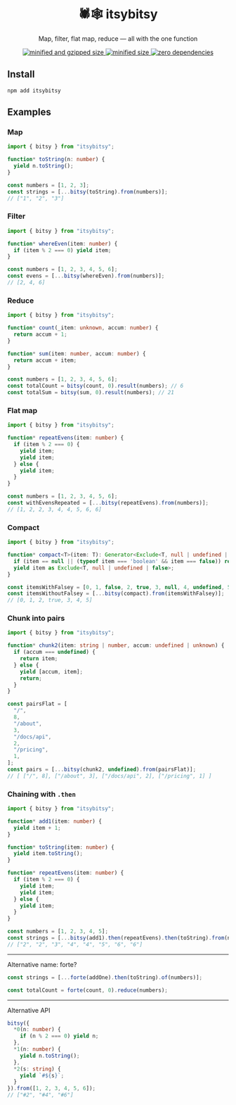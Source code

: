 <div align="center">
  <h1>🕷🕸 itsybitsy</h1>
  <p>Map, filter, flat map, reduce — all with the one function</p>
  <a href="https://bundlephobia.com/result?p=itsybitsy">
    <img src="https://badgen.net/bundlephobia/minzip/itsybitsy@0.1.0" alt="minified and gzipped size">
    <img src="https://badgen.net/bundlephobia/min/itsybitsy@0.1.0" alt="minified size">
    <img src="https://badgen.net/bundlephobia/dependency-count/itsybitsy@0.1.0" alt="zero dependencies">
  </a>
</div>

## Install

```console
npm add itsybitsy
```

## Examples

### Map

```ts
import { bitsy } from "itsybitsy";

function* toString(n: number) {
  yield n.toString();
}

const numbers = [1, 2, 3];
const strings = [...bitsy(toString).from(numbers)];
// ["1", "2", "3"]
```

### Filter

```ts
import { bitsy } from "itsybitsy";

function* whereEven(item: number) {
  if (item % 2 === 0) yield item;
}

const numbers = [1, 2, 3, 4, 5, 6];
const evens = [...bitsy(whereEven).from(numbers)];
// [2, 4, 6]
```

### Reduce

```ts
import { bitsy } from "itsybitsy";

function* count(_item: unknown, accum: number) {
  return accum + 1;
}

function* sum(item: number, accum: number) {
  return accum + item;
}

const numbers = [1, 2, 3, 4, 5, 6];
const totalCount = bitsy(count, 0).result(numbers); // 6
const totalSum = bitsy(sum, 0).result(numbers); // 21
```

### Flat map

```ts
import { bitsy } from "itsybitsy";

function* repeatEvens(item: number) {
  if (item % 2 === 0) {
    yield item;
    yield item;
  } else {
    yield item;
  }
}

const numbers = [1, 2, 3, 4, 5, 6];
const withEvensRepeated = [...bitsy(repeatEvens).from(numbers)];
// [1, 2, 2, 3, 4, 4, 5, 6, 6]
```

### Compact

```ts
import { bitsy } from "itsybitsy";

function* compact<T>(item: T): Generator<Exclude<T, null | undefined | false>> {
  if (item == null || (typeof item === 'boolean' && item === false)) return;
  yield item as Exclude<T, null | undefined | false>;
}

const itemsWithFalsey = [0, 1, false, 2, true, 3, null, 4, undefined, 5];
const itemsWithoutFalsey = [...bitsy(compact).from(itemsWithFalsey)];
// [0, 1, 2, true, 3, 4, 5]
```

### Chunk into pairs

```ts
import { bitsy } from "itsybitsy";

function* chunk2(item: string | number, accum: undefined | unknown) {
  if (accum === undefined) {
    return item;
  } else {
    yield [accum, item];
    return;
  }
}

const pairsFlat = [
  "/",
  8,
  "/about",
  3,
  "/docs/api",
  2,
  "/pricing",
  1,
];
const pairs = [...bitsy(chunk2, undefined).from(pairsFlat)];
// [ ["/", 8], ["/about", 3], ["/docs/api", 2], ["/pricing", 1] ]
```

### Chaining with `.then`

```ts
import { bitsy } from "itsybitsy";

function* add1(item: number) {
  yield item + 1;
}

function* toString(item: number) {
  yield item.toString();
}

function* repeatEvens(item: number) {
  if (item % 2 === 0) {
    yield item;
    yield item;
  } else {
    yield item;
  }
}

const numbers = [1, 2, 3, 4, 5];
const strings = [...bitsy(add1).then(repeatEvens).then(toString).from(numbers)];
// ["2", "2", "3", "4", "4", "5", "6", "6"]
```

----

Alternative name: forte?

```ts
const strings = [...forte(addOne).then(toString).of(numbers)];

const totalCount = forte(count, 0).reduce(numbers);
```

----

Alternative API

```ts
bitsy({
  *0(n: number) {
    if (n % 2 === 0) yield n;
  },
  *1(n: number) {
    yield n.toString();
  },
  *2(s: string) {
    yield `#${s}`;
  }
}).from([1, 2, 3, 4, 5, 6]);
// ["#2", "#4", "#6"]
```
